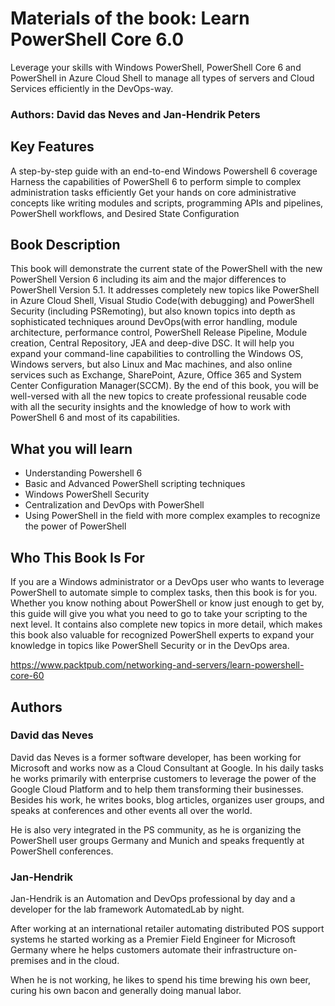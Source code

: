 # Materials of the book: Learn PowerShell Core 6.0

Leverage your skills with Windows PowerShell, PowerShell Core 6 and PowerShell in Azure Cloud Shell to manage all types of servers and Cloud Services efficiently in the DevOps-way.

### Authors: David das Neves and Jan-Hendrik Peters

## Key Features
A step-by-step guide with an end-to-end Windows Powershell 6 coverage
Harness the capabilities of PowerShell 6 to perform simple to complex administration tasks efficiently
Get your hands on core administrative concepts like writing modules and scripts, programming APIs and pipelines, PowerShell workflows, and Desired State Configuration

## Book Description
This book will demonstrate the current state of the PowerShell with the new PowerShell Version 6 including its aim and the major differences to PowerShell Version 5.1. It addresses completely new topics like PowerShell in Azure Cloud Shell, Visual Studio Code(with debugging) and PowerShell Security (including PSRemoting), but also known topics into depth as sophisticated techniques around DevOps(with error handling, module architecture, performance control, PowerShell Release Pipeline, Module creation, Central Repository, JEA and deep-dive DSC. It will help you expand your command-line capabilities to controlling the Windows OS, Windows servers, but also Linux and Mac machines, and also online services such as Exchange, SharePoint, Azure, Office 365 and System Center Configuration Manager(SCCM). By the end of this book, you will be well-versed with all the new topics to create professional reusable code with all the security insights and the knowledge of how to work with PowerShell 6 and most of its capabilities.

## What you will learn
- Understanding Powershell 6
- Basic and Advanced PowerShell scripting techniques
- Windows PowerShell Security
- Centralization and DevOps with PowerShell
- Using PowerShell in the field with more complex examples to recognize the power of PowerShell

## Who This Book Is For
If you are a Windows administrator or a DevOps user who wants to leverage PowerShell to automate simple to complex tasks, then this book is for you. Whether you know nothing about PowerShell or know just enough to get by, this guide will give you what you need to go to take your scripting to the next level. It contains also complete new topics in more detail, which makes this book also valuable for recognized PowerShell experts to expand your knowledge in topics like PowerShell Security or in the DevOps area.

https://www.packtpub.com/networking-and-servers/learn-powershell-core-60


## Authors
### David das Neves
David das Neves is a former software developer, has been working for Microsoft and works now as a Cloud Consultant at Google. In his daily tasks he works primarily with enterprise customers to leverage the power of the Google Cloud Platform and to help them transforming their businesses. Besides his work, he writes books, blog articles, organizes user groups, and speaks at conferences and other events all over the world.

He is also very integrated in the PS community, as he is organizing the PowerShell user groups Germany and Munich and speaks frequently at PowerShell conferences.

### Jan-Hendrik
Jan-Hendrik is an Automation and DevOps professional by day and a developer for the lab framework AutomatedLab by night.

After working at an international retailer automating distributed POS support systems he started working as a Premier Field Engineer for Microsoft Germany where he helps customers automate their infrastructure on-premises and in the cloud.

When he is not working, he likes to spend his time brewing his own beer, curing his own bacon and generally doing manual labor.